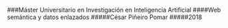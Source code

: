 ###Máster Universitario en Investigación en Inteligencia Artificial
####Web semántica y datos enlazados
#####César Piñeiro Pomar
#####2018

